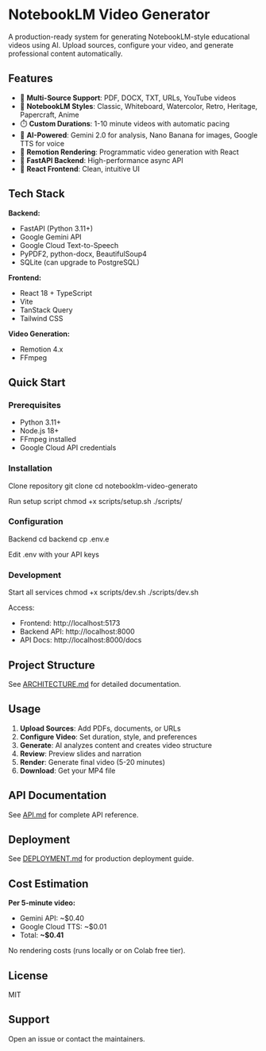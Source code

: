# NotebookLM Video Generator

A production-ready system for generating NotebookLM-style educational videos using AI. Upload sources, configure your video, and generate professional content automatically.

## Features

- 📄 **Multi-Source Support**: PDF, DOCX, TXT, URLs, YouTube videos
- 🎨 **NotebookLM Styles**: Classic, Whiteboard, Watercolor, Retro, Heritage, Papercraft, Anime
- ⏱️ **Custom Durations**: 1-10 minute videos with automatic pacing
- 🤖 **AI-Powered**: Gemini 2.0 for analysis, Nano Banana for images, Google TTS for voice
- 🎥 **Remotion Rendering**: Programmatic video generation with React
- 🚀 **FastAPI Backend**: High-performance async API
- 💅 **React Frontend**: Clean, intuitive UI

## Tech Stack

**Backend:**

- FastAPI (Python 3.11+)
- Google Gemini API
- Google Cloud Text-to-Speech
- PyPDF2, python-docx, BeautifulSoup4
- SQLite (can upgrade to PostgreSQL)

**Frontend:**

- React 18 + TypeScript
- Vite
- TanStack Query
- Tailwind CSS

**Video Generation:**

- Remotion 4.x
- FFmpeg

## Quick Start

### Prerequisites

- Python 3.11+
- Node.js 18+
- FFmpeg installed
- Google Cloud API credentials

### Installation

Clone repository
git clone <repo-url>
cd notebooklm-video-generato

Run setup script
chmod +x scripts/setup.sh
./scripts/

### Configuration

Backend
cd backend
cp .env.e

Edit .env with your API keys

### Development

Start all services
chmod +x scripts/dev.sh
./scripts/dev.sh

Access:

- Frontend: http://localhost:5173
- Backend API: http://localhost:8000
- API Docs: http://localhost:8000/docs

## Project Structure

See [ARCHITECTURE.md](docs/ARCHITECTURE.md) for detailed documentation.

## Usage

1. **Upload Sources**: Add PDFs, documents, or URLs
2. **Configure Video**: Set duration, style, and preferences
3. **Generate**: AI analyzes content and creates video structure
4. **Review**: Preview slides and narration
5. **Render**: Generate final video (5-20 minutes)
6. **Download**: Get your MP4 file

## API Documentation

See [API.md](docs/API.md) for complete API reference.

## Deployment

See [DEPLOYMENT.md](docs/DEPLOYMENT.md) for production deployment guide.

## Cost Estimation

**Per 5-minute video:**

- Gemini API: ~$0.40
- Google Cloud TTS: ~$0.01
- Total: **~$0.41**

No rendering costs (runs locally or on Colab free tier).

## License

MIT

## Support

Open an issue or contact the maintainers.
